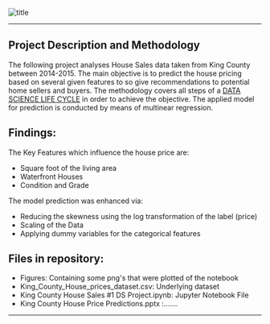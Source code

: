 ![title](https://www.seattlebusinessmag.com/sites/default/files/field/image/lead_Aquarium_Campus_New.jpg)
***
## Project Description and Methodology
The following project analyses House Sales data taken from King County between 2014-2015. The main objective
is to predict the house pricing based on several given features to so give recommendations to potential home sellers and buyers.
The methodology covers all steps of a [DATA SCIENCE LIFE CYCLE](https://www.educba.com/data-science-lifecycle/) in order to achieve the objective. The applied model for prediction is conducted by means of multinear regression.

## Findings:
The Key Features which influence the house price are:
  - Square foot of the living area
  - Waterfront Houses
  - Condition and Grade
 
The model prediction was enhanced via:
  - Reducing the skewness using the log transformation of the label (price)
  - Scaling of the Data
  - Applying dummy variables for the categorical features
  
## Files in repository:
- Figures: Containing some png's that were plotted of the notebook
- King_County_House_prices_dataset.csv: Underlying dataset
- King County House Sales #1 DS Project.ipynb: Jupyter Notebook File
- King County House Price Predictions.pptx :....... 
***
